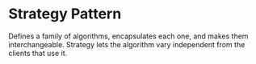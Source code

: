 # Strategy Pattern

Defines a family of algorithms, encapsulates each one, 
and makes them interchangeable. Strategy lets the algorithm 
vary independent from the clients that use it.


